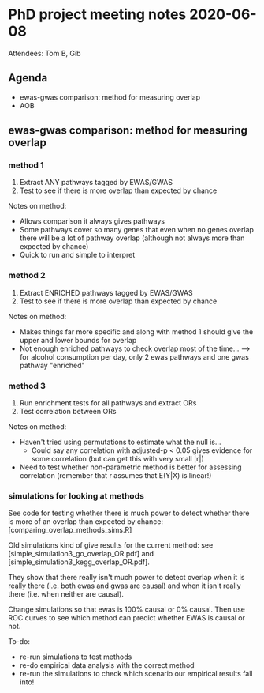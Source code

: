 # PhD project meeting notes 2020-06-08

Attendees: Tom B, Gib

## Agenda

* ewas-gwas comparison: method for measuring overlap
* AOB

## ewas-gwas comparison: method for measuring overlap

### method 1
1. Extract ANY pathways tagged by EWAS/GWAS
2. Test to see if there is more overlap than expected by chance

Notes on method:

* Allows comparison it always gives pathways
* Some pathways cover so many genes that even when no genes overlap there will be a lot of pathway overlap (although not always more than expected by chance)
* Quick to run and simple to interpret

### method 2
1. Extract ENRICHED pathways tagged by EWAS/GWAS
2. Test to see if there is more overlap than expected by chance

Notes on method:

* Makes things far more specific and along with method 1 should give the upper and lower bounds for overlap
* Not enough enriched pathways to check overlap most of the time... --> for alcohol consumption per day, only 2 ewas pathways and one gwas pathway "enriched" 

### method 3
1. Run enrichment tests for all pathways and extract ORs
2. Test correlation between ORs

Notes on method:

* Haven't tried using permutations to estimate what the null is...
	+ Could say any correlation with adjusted-p < 0.05 gives evidence for some correlation (but can get this with very small |r|)
* Need to test whether non-parametric method is better for assessing correlation (remember that r assumes that E(Y|X) is linear!)

### simulations for looking at methods

See code for testing whether there is much power to detect whether there is more of an overlap than expected by chance: [comparing_overlap_methods_sims.R]

Old simulations kind of give results for the current method: see [simple_simulation3_go_overlap_OR.pdf] and [simple_simulation3_kegg_overlap_OR.pdf]. 

They show that there really isn't much power to detect overlap when it is really there (i.e. both ewas and gwas are causal) and when it isn't really there (i.e. when neither are causal). 

Change simulations so that ewas is 100% causal or 0% causal. Then use ROC curves to see which method can predict whether EWAS is causal or not. 

To-do:
- re-run simulations to test methods
- re-do empirical data analysis with the correct method
- re-run the simulations to check which scenario our empirical results fall into! 



